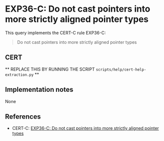 # EXP36-C: Do not cast pointers into more strictly aligned pointer types

This query implements the CERT-C rule EXP36-C:

> Do not cast pointers into more strictly aligned pointer types


## CERT

** REPLACE THIS BY RUNNING THE SCRIPT `scripts/help/cert-help-extraction.py` **

## Implementation notes

None

## References

* CERT-C: [EXP36-C: Do not cast pointers into more strictly aligned pointer types](https://wiki.sei.cmu.edu/confluence/display/c)
